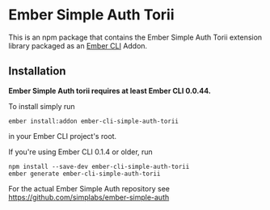 #  Ember Simple Auth Torii

This is an npm package that contains the Ember Simple Auth Torii extension
library packaged as an [Ember CLI](https://github.com/stefanpenner/ember-cli)
Addon.

## Installation

**Ember Simple Auth torii requires at least Ember CLI 0.0.44.**

To install simply run

```
ember install:addon ember-cli-simple-auth-torii
```

in your Ember CLI project's root.

If you're using Ember CLI 0.1.4 or older, run

```
npm install --save-dev ember-cli-simple-auth-torii
ember generate ember-cli-simple-auth-torii
```

For the actual Ember Simple Auth repository see
https://github.com/simplabs/ember-simple-auth
